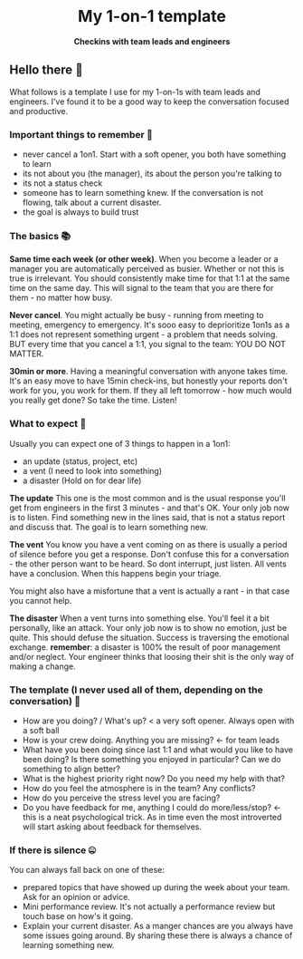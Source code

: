 <div align="center">
  <br>
  <h1>My 1-on-1 template</h1>
  <strong>Checkins with team leads and engineers</strong>
</div>

## Hello there 👋

What follows is a template I use for my 1-on-1s with team leads and engineers. I've found it to be a good way to keep the conversation focused and productive.

### Important things to remember 🧠

- never cancel a 1on1. Start with a soft opener, you both have something to learn
- its not about you (the manager), its about the person you're talking to
- its not a status check
- someone has to learn something knew. If the conversation is not flowing, talk about a current disaster.
- the goal is always to build trust

### The basics 📚

**Same time each week (or other week)**.    When you become a leader or a manager you are automatically perceived as busier. Whether or not this is true is irrelevant. You should consistently make time for that 1:1 at the same time on the same day. This will signal to the team that you are there for them - no matter how busy.

**Never cancel**. You might actually be busy - running from meeting to meeting, emergency to emergency. It's sooo easy to deprioritize 1on1s as a 1:1 does not represent something urgent - a problem that needs solving. BUT every time that you cancel a 1:1, you signal to the team: YOU DO NOT MATTER.

**30min or more**. Having a meaningful conversation with anyone takes time. It's an easy move to have 15min check-ins, but honestly your reports don't work for you, you work for them. If they all left tomorrow - how much would you really get done? So take the time. Listen!

### What to expect 🤔

Usually you can expect one of 3 things to happen in a 1on1:

- an update (status, project, etc)
- a vent (I need to look into something)
- a disaster (Hold on for dear life)

**The update** This one is the most common and is the usual response you'll get from engineers in the first 3 minutes - and that's OK. Your only job now is to listen. Find something new in the lines said, that is not a status report and discuss that. The goal is to learn something new.

**The vent** You know you have a vent coming on as there is usually a period of silence before you get a response. Don't confuse this for a conversation - the other person want to be heard. So dont interrupt, just listen. All vents have a conclusion. When this happens begin your triage.

You might also have a misfortune that a vent is actually a rant - in that case you cannot help.

**The disaster** When a vent turns into something else. You'll feel it a bit personally, like an attack. Your only job now is to show no emotion, just be quite. This should defuse the situation. Success is traversing the emotional exchange. **remember**: a disaster is 100% the result of poor management and/or neglect. Your engineer thinks that loosing their shit is the only way of making a change.

### The template (I never used all of them, depending on the conversation) 📜

- How are you doing? / What's up? < a very soft opener. Always open with a soft ball
- How is your crew doing. Anything you are missing? <- for team leads
- What have you been doing since last 1:1 and what would you like to have been doing? Is there something you enjoyed in particular? Can we do something to align better?
- What is the highest priority right now? Do you need my help with that?
- How do you feel the atmosphere is in the team? Any conflicts?
- How do you perceive the stress level you are facing?
- Do you have feedback for me, anything I could do more/less/stop? <- this is a neat psychological trick. As in time even the most introverted will start asking about feedback for themselves.

### If there is silence 🤐

You can always fall back on one of these:

- prepared topics that have showed up during the week about your team. Ask for an opinion or advice.
- Mini performance review. It's not actually a performance review but touch base on how's it going.
- Explain your current disaster. As a manger chances are you always have some issues going around. By sharing these there is always a chance of learning something new.
